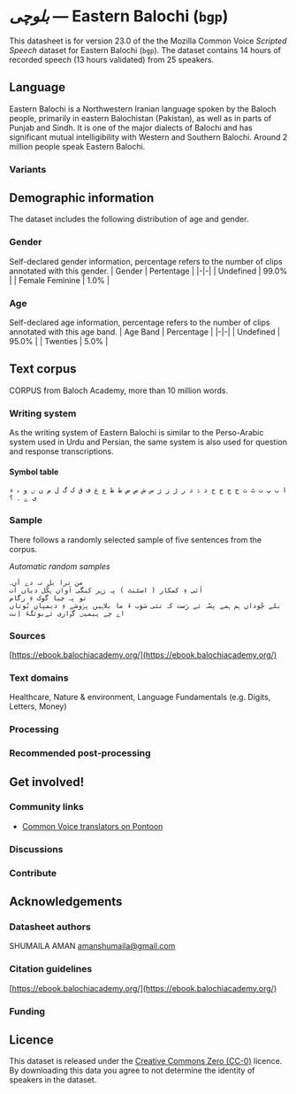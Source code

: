 # *بلوچی* &mdash; Eastern Balochi (`bgp`)
This datasheet is for version 23.0 of the the Mozilla Common Voice *Scripted Speech* dataset 
for Eastern Balochi (`bgp`). The dataset contains 14 hours of recorded
speech (13 hours validated) from 25 speakers.

## Language
Eastern Balochi is a Northwestern Iranian language spoken by the Baloch people, primarily in eastern Balochistan (Pakistan), as well as in parts of Punjab and Sindh. It is one of the major dialects of Balochi and has significant mutual intelligibility with Western and Southern Balochi. Around 2 million people speak Eastern Balochi.
<!-- {{LANGUAGE_DESCRIPTION}} -->
<!-- Provide a brief (1-2 paragraph) description of your language -->

### Variants
<!-- {{VARIANT_DESCRIPTION}} -->
<!-- @ OPTIONAL @ -->
<!-- Describe the variants (MCV variants) of your language -->

## Demographic information
The dataset includes the following distribution of age and gender.
<!-- You can get a lot of the information in this section from https://analyzer.cv-toolbox.web.tr/browse -->

### Gender
Self-declared gender information, percentage refers to the number of clips annotated with this gender.
| Gender | Pertentage |
|-|-|
| Undefined | 99.0% |
| Female Feminine | 1.0% |
<!-- {{GENDER_TABLE}} -->
<!-- @ AUTOMATICALLY GENERATED @ -->
<!-- | Gender | Frequency |
|--------|-----------|
| male, masculine | ? |
| undeclared | ? |
| female, feminine | ? | -->

### Age
Self-declared age information, percentage refers to the number of clips annotated with this age band.
| Age Band | Percentage |
|-|-|
| Undefined | 95.0% |
| Twenties | 5.0% |
<!-- {{AGE_TABLE}} -->
<!-- @ AUTOMATICALLY GENERATED @ -->
<!-- | Age band | Frequency |
|----------|-----------|
| teens | ? |
| twenties | ? |
| thirties | ? |
| fourties | ? |
| fifties | ? |
   ...if other age ranges are present in your data, add rows... -->

## Text corpus
CORPUS from Baloch Academy, more than 10 million words.
<!-- {{TEXT_CORPUS_DESCRIPTION}} -->
<!-- @ OPTIONAL @ -->
<!-- An overview of the text corpus, with information such as average length (in characters and words) of validated sentences. -->

### Writing system
As the writing system of Eastern Balochi is similar to the Perso-Arabic system used in Urdu and Persian, the same system is also used for question and response transcriptions.
<!-- {{WRITING_SYSTEM_DESCRIPTION}} -->
<!-- @ OPTIONAL @ -->
<!-- A description of the writing system (or writing systems) used in the text corpus -->

#### Symbol table
```ا ب پ ت ٹ ث ج چ ح خ د ڈ ذ ر ڑ ز ژ س ش ص ض ط ظ ع غ ف ق ک گ ل م ن ں و ہ ء ی ے ۔ ؟```
<!-- {{ALPHABET_TABLE}} -->
<!-- @ OPTIONAL @ -->
<!-- If the writing system is alphabetic, you can include the valid alphabet here -->

### Sample
There follows a randomly selected sample of five sentences from the corpus.

*Automatic random samples*

```
من ترا یل نہ دے آں۔
آئی ءِ کمکار ( اسٹنٹ ) پہ زہر کنگی آواں ہکّل دیاں اَت
تو پہ چیا گوک ءِ رگام
بلے چُوداں ہم ہمے پسّہ ئے رَست کہ تئی سَوَب ءَ ما بلاہیں پرٛوشے ءِ دیمپان بُوتاں
اے چے پیمیں گوٛازی ئےبوئگءَ اِنت
```
<!-- {{SENTENCES_SAMPLE}} -->

### Sources
[https://ebook.balochiacademy.org/](https://ebook.balochiacademy.org/)
<!-- {{SOURCES_LIST}} -->
<!-- @ OPTIONAL @ -->
<!-- A list of sentence sources, can be curated to the top-N -->

### Text domains
Healthcare, Nature & environment, Language Fundamentals (e.g. Digits, Letters, Money)
<!-- {{TEXT_DOMAIN_DESCRIPTION}} -->
<!-- @ OPTIONAL @ -->
<!-- What text domains are represented in the corpus? -->

### Processing
<!-- {{PROCESSING_DESCRIPTION}} -->
<!-- @ OPTIONAL @ -->
<!-- How has the text data been processed -->
<!-- To create the corpus the Eastern Balochi native speakers generated the sentences by themselves. -->

### Recommended post-processing
<!-- {{RECOMMENDED_POSTPROCESSING_DESCRIPTION}} -->
<!-- @ OPTIONAL @ -->
<!-- What should people do before they use the data, for example Unicode normalisation -->

## Get involved!

### Community links

* [Common Voice translators on Pontoon](https://pontoon.mozilla.org/bgp/common-voice/contributors/)
<!-- {{COMMUNITY_LINKS_LIST}} -->
<!-- @ OPTIONAL @ -->
<!-- Links to community chats / fora -->

### Discussions
<!-- {{DISCUSSION_LINKS_LIST}} -->
<!-- @ OPTIONAL @ -->
<!-- Any links to discussions, for example on Discourse or other fora or blogs can be included here -->

### Contribute
<!-- {{CONTRIBUTE_LINKS_LIST}} -->
<!-- Here you can include links for how to contribute to the dataset -->

## Acknowledgements

### Datasheet authors
SHUMAILA AMAN amanshumaila@gmail.com
<!-- {{DATASHEET_AUTHORS_LIST}} -->
<!-- A list in the format of: Your Name <email@email.com> -->

### Citation guidelines
[https://ebook.balochiacademy.org/](https://ebook.balochiacademy.org/)
<!-- {{CITATION_DESCRIPTION}} -->
<!-- @ OPTIONAL @ -->
<!-- If you published a paper and would like people to cite it, you can include the BiBTeX here -->

### Funding
<!-- {{FUNDING_DESCRIPTION}} -->
<!-- @ OPTIONAL @ -->
<!-- If you received any funding, you can include the acknowledgement here -->

## Licence
This dataset is released under the [Creative Commons Zero (CC-0)](https://creativecommons.org/public-domain/cc0/) licence. By downloading this data
you agree to not determine the identity of speakers in the dataset.